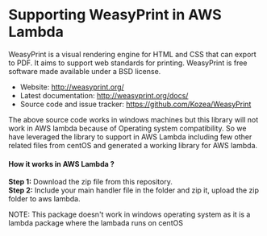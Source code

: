                                    

 <h1>Supporting WeasyPrint in AWS Lambda</h1>
WeasyPrint is a visual rendering engine for HTML and CSS that can export to PDF. It aims to support web standards for printing. WeasyPrint is free software made available under a BSD license.

 * Website: http://weasyprint.org/
 * Latest documentation: http://weasyprint.org/docs/
 * Source code and issue tracker: https://github.com/Kozea/WeasyPrint

The above source code works in windows machines but this library will not work in AWS lambda because of Operating system compatibility. So we have leveraged the library to support in AWS Lambda including few other related files from centOS and generated a working library for AWS lambda.

<h4>How it works in AWS Lambda ?</h4>

<b>Step 1:</b> Download the zip file from this repository. <br>
<b>Step 2:</b> Include your main handler file in the folder and zip it, upload the zip folder to aws lambda.

NOTE: This package doesn't work in windows operating system as it is a lambda package where the lambada runs on centOS
